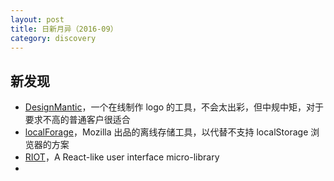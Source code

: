 ```yaml
---
layout: post
title: 日新月异（2016-09）
category: discovery
---
```


新发现
----------

* [DesignMantic](https://www.designmantic.com/)，一个在线制作 logo 的工具，不会太出彩，但中规中矩，对于要求不高的普通客户很适合
* [localForage](https://mozilla.github.io/localForage/)，Mozilla 出品的离线存储工具，以代替不支持 localStorage 浏览器的方案
* [RIOT](http://riotjs.com/)，A React-like user interface micro-library
* 
